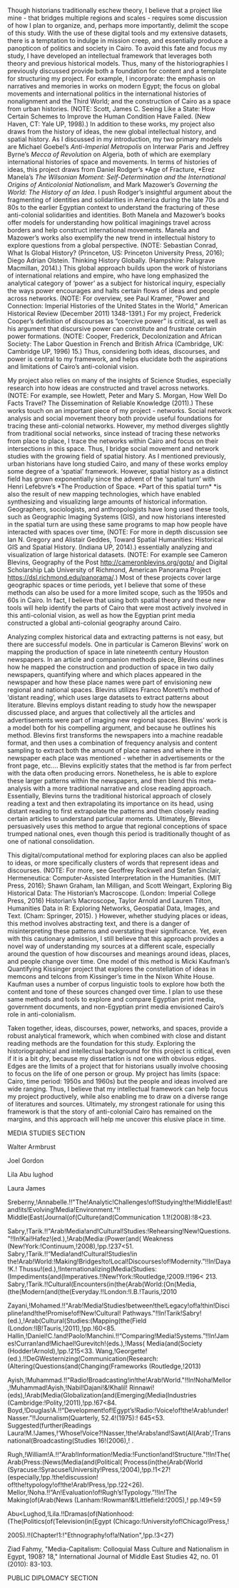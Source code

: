 
Though historians traditionally eschew theory, I believe that a project like mine - that bridges multiple regions and scales - requires some discussion of how I plan to organize, and, perhaps more importantly, delimit the scope of this study. With the use of these digital tools and my extensive datasets, there is a temptation to indulge in mission creep, and essentially produce a panopticon of politics and society in Cairo. To avoid this fate and focus my study, I have developed an intellectual framework that leverages both theory and previous historical models. Thus, many of the historiographies I previously discussed provide both a foundation for content and a template for structuring my project. For example, I incorporate: the emphasis on narratives and memories in works on modern Egypt; the focus on global movements and international politics in the international histories of nonalignment and the Third World; and the construction of Cairo as a space from urban histories. (NOTE:  Scott, James C. Seeing Like a State: How Certain Schemes to Improve the Human Condition Have Failed. (New Haven, CT: Yale UP, 1998).) In addition to these works, my project also draws from the history of ideas, the new global intellectual history, and spatial history. As I discussed in my introduction, my two primary models are Michael Goebel’s *Anti-Imperial Metropolis* on Interwar Paris and Jeffrey Byrne’s *Mecca of Revolution* on Algeria, both of which are exemplary international histories of space and movements. In terms of histories of ideas, this project draws from Daniel Rodger’s *Age of Fracture, *Erez Manela’s *The Wilsonian Moment: Self-Determination and the International Origins of Anticolonial Nationalism*, and Mark Mazower’s *Governing the World: The History of an Idea*. I push Rodger’s insightful argument about the fragmenting of identities and solidarities in America during the late 70s and 80s to the earlier Egyptian context to understand the fracturing of these anti-colonial solidarities and identities. Both Manela and Mazower’s books offer models for understanding how political imaginings travel across borders and help construct international movements. Manela and Mazower’s works also exemplify the new trend in intellectual history to explore questions from a global perspective. (NOTE:  Sebastian Conrad, What Is Global History? (Princeton, US: Princeton University Press, 2016); Diego Adrian Olstein. Thinking History Globally. (Hampshire: Palsgrave Macmillan, 2014).) This global approach builds upon the work of historians of international relations and empire, who have long emphasized the analytical category of ‘power’ as a subject for historical inquiry, especially the ways power encourages and halts certain flows of ideas and people across networks. (NOTE:  For overview, see Paul Kramer, "Power and Connection: Imperial Histories of the United States in the World," American Historical Review (December 2011) 1348-1391.)  For my project, Frederick Cooper’s definition of discourses as “coercive power” is critical, as well as his argument that discursive power can constitute and frustrate certain power formations. (NOTE:  Cooper, Frederick, Decolonization and African Society: The Labor Question in French and British Africa (Cambridge, UK: Cambridge UP, 1996) 15.) Thus, considering both ideas, discourses, and power is central to my framework, and helps elucidate both the aspirations and limitations of Cairo’s anti-colonial vision. 

My project also relies on many of the insights of Science Studies, especially research into how ideas are constructed and travel across networks. (NOTE:  For example, see Howlett, Peter and Mary S. Morgan, How Well Do Facts Travel? The Dissemination of Reliable Knowledge (2011).) These works touch on an important piece of my project - networks. Social network analysis and social movement theory both provide useful foundations for tracing these anti-colonial networks. However, my method diverges slightly from traditional social networks, since instead of tracing these networks from place to place, I trace the networks within Cairo and focus on their intersections in this space. Thus, I bridge social movement and network studies with the growing field of spatial history. As I mentioned previously, urban historians have long studied Cairo, and many of these works employ some degree of a ‘spatial’ framework. However, spatial history as a distinct field has grown exponentially since the advent of the ‘spatial turn’ with Henri Lefebvre’s *The Production of Space. *Part of this spatial turn\* \*is also the result of new mapping technologies, which have enabled synthesizing and visualizing large amounts of historical information. Geographers, sociologists, and anthropologists have long used these tools, such as Geographic Imaging Systems (GIS), and now historians interested in the spatial turn are using these same programs to map how people have interacted with spaces over time, (NOTE:  For more in depth discussion see Ian N. Gregory and Alistair Geddes, Toward Spatial Humanities: Historical GIS and Spatial History. (Indiana UP, 2014).) essentially analyzing and visualization of large historical datasets. (NOTE:  For example see Cameron Blevins, Geography of the Post http://cameronblevins.org/gotp/ and Digital Scholarship Lab University of Richmond, American Panorama Project https://dsl.richmond.edu/panorama/.) Most of these projects cover large geographic spaces or time periods, yet I believe that some of these methods can also be used for a more limited scope, such as the 1950s and 60s in Cairo. In fact, I believe that using both spatial theory and these new tools will help identify the parts of Cairo that were most actively involved in this anti-colonial vision, as well as how the Egyptian print media constructed a global anti-colonial geography around Cairo.

Analyzing complex historical data and extracting patterns is not easy, but there are successful models. One in particular is Cameron Blevins’ work on mapping the production of space in late nineteenth century Houston newspapers. In an article and companion methods piece, Blevins outlines how he mapped the construction and production of space in two daily newspapers, quantifying where and which places appeared in the newspaper and how these place names were part of envisioning new regional and national spaces. Blevins utilizes Franco Moretti’s method of ‘distant reading’, which uses large datasets to extract patterns about literature. Blevins employs distant reading to study how the newspaper discussed place, and argues that collectively all the articles and advertisements were part of imaging new regional spaces. Blevins’ work is a model both for his compelling argument, and because he outlines his method. Blevins first transforms the newspapers into a machine readable format, and then uses a combination of frequency analysis and content sampling to extract both the amount of place names and where in the newspaper each place was mentioned - whether in advertisements or the front page, etc…. Blevins explicitly states that the method is far from perfect with the data often producing errors. Nonetheless, he is able to explore these larger patterns within the newspapers, and then blend this meta-analysis with a more traditional narrative and close reading approach. Essentially, Blevins turns the traditional historical approach of closely reading a text and then extrapolating its importance on its head, using distant reading to first extrapolate the patterns and then closely reading certain articles to understand particular moments. Ultimately, Blevins persuasively uses this method to argue that regional conceptions of space trumped national ones, even though this period is traditionally thought of as one of national consolidation. 

This digital/computational method for exploring places can also be applied to ideas, or more specifically clusters of words that represent ideas and discourses. (NOTE:  For more, see Geoffrey Rockwell and Stefan Sinclair, Hermeneutica: Computer-Assisted Interpretation in the Humanities. (MIT Press, 2016); Shawn Graham, Ian Milligan, and Scott Weingart, Exploring Big Historical Data: The Historian’s Macroscope. (London: Imperial College Press, 2016) Historian’s Macroscope, Taylor Arnold and Lauren Tilton, Humanities Data in R: Exploring Networks, Geospatial Data, Images, and Text. (Cham: Springer, 2015). ) However, whether studying places or ideas, this method involves abstracting text, and there is a danger of misinterpreting these patterns and overstating their significance. Yet, even with this cautionary admission, I still believe that this approach provides a novel way of understanding my sources at a different scale, especially around the question of how discourses and meanings around ideas, places, and people change over time. One model of this method is Micki Kaufman’s Quantifying Kissinger project that explores the constellation of ideas in memcons and telcons from Kissinger’s time in the Nixon White House. Kaufman uses a number of corpus linguistic tools to explore how both the content and tone of these sources changed over time. I plan to use these same methods and tools to explore and compare Egyptian print media, government documents, and non-Egyptian print media envisioned Cairo’s role in anti-colonialism. 

Taken together, ideas, discourses, power, networks, and spaces, provide a robust analytical framework, which when combined with close and distant reading methods are the foundation for this study. Exploring the historiographical and intellectual background for this project is critical, even if it is a bit dry, because my dissertation is not one with obvious edges. Edges are the limits of a project that for historians usually involve choosing to focus on the life of one person or group. My project has limits (space: Cairo, time period: 1950s and 1960s) but the people and ideas involved are wide ranging. Thus, I believe that my intellectual framework can help focus my project productively, while also enabling me to draw on a diverse range of literatures and sources. Ultimately, my strongest rationale for using this framework is that the story of anti-colonial Cairo has remained on the margins, and this approach will help me uncover this elusive place in time. 

MEDIA STUDIES SECTION

Walter Armbrust

Joel Gordon

Lila Abu lughod

Laura James

Sreberny,!Annabelle.!!"The!Analytic!Challenges!of!Studying!the!Middle!East!and!its!Evolving!Media!Environment."!! Middle(East(Journal(of(Culture(and(Communication 1.1!(2008):!8\<23.

Sabry,!Tarik.!!"Arab!Media!and!Cultural!Studies:!Rehearsing!New!Questions."!!In!Kai!Hafez!(ed.),!Arab(Media:(Power(and( Weakness (New!York:!Continuum,!2008),!pp.!237\<51. Sabry,!Tarik.!!“Media!and!Cultural!Studies!in the!Arab!World:!Making!Bridges!to!Local!Discourses!of!Modernity.”!!In!Daya!K.! Thussu!(ed.),!Internationalizing(Media(Studies:(Impediments(and(Imperatives.!!New!York:!Routledge,!2009.!!196\< 213. Sabry,!Tarik.!!Cultural(Encounters(in(the(Arab(World:(On(Media,(the(Modern(and(the(Everyday.!!London:!I.B.!Tauris,!2010

Zayani,!Mohamed.!!"Arab!Media!Studies!between!the!Legacy!of!a!thin!Discipline!and!the!Promise!of!New!Cultural! Pathways."!!In!Tarik!Sabry!(ed.),!Arab(Cultural(Studies:(Mapping(the(Field (London:!IB!Tauris,!2011),!pp.!60\<85. Hallin,!Daniel!C.!and!Paolo!Manchini.!!“Comparing!Media!Systems.”!!In!James!Curran!and!Michael!Gurevitch!(eds.),!Mass( Media(and(Society (Hodder!Arnold),!pp.!215\<33. Wang,!Georgette!(ed.).!!DeGWesternizing(Communication(Research:(Altering(Questions(and(Changing(Frameworks (Routledge,!2013)

Ayish,!Muhammad.!!"Radio!Broadcasting!in!the!Arab!World."!!In!Noha!Mellor,!Muhammad!Ayish,!Nabil!Dajani!&!Khalil! Rinnawi!(eds),!Arab(Media(Globalization(and(Emerging(Media(Industries (Cambridge:!Polity,!2011),!pp.!67\<84. Boyd,!Douglas!A.!!“Development!of!Egypt’s!Radio:!Voice!of!the!Arab!under!Nasser.”!!Journalism(Quarterly, 52.4!(1975):! 645\<53. Suggested(further(Readings Laura!M.!James,!‘Whose!Voice?!Nasser,!the!Arabs!and!Sawt(Al(Arab’,!Transnational(Broadcasting(Studies 16!(2006),! .

Rugh,!William!A.!!"Arab!Information!Media:!Function!and!Structure."!!In!The(Arab(Press:(News(Media(and(Political( Process(in(the(Arab(World (Syracuse:!Syracuse!University!Press,!2004),!pp.!1\<27!(especially,!pp.!the!discussion! of!the!typology!of!the!Arab!Press,!pp.!22\<26). Mellor,!Noha.!!“An!Evaluation!of!Rugh’s!Typology.”!!In!The Making(of(Arab(News (Lanham:!Rowman!&!Littlefield:!2005),! pp.!49\<59

Abu\<Lughod,!Lila.!!Dramas(of(Nationhood:(The(Politics(of(Television(in(Egypt (Chicago:!University!of!Chicago!Press,!

2005).!!(Chapter!1:!"Ethnography!of!a!Nation",!pp.!3\<27)

Ziad Fahmy, "Media-Capitalism: Colloquial Mass Culture and Nationalism in Egypt, 1908? 18," International Journal of Middle East Studies 42, no. 01 (2010): 83-103.

PUBLIC DIPLOMACY SECTION

